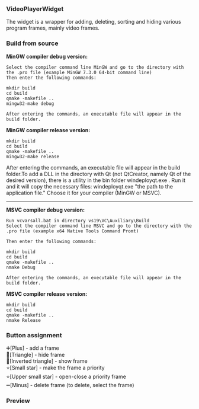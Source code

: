 ### VideoPlayerWidget

The widget is a wrapper for adding, deleting, sorting and hiding various program frames, mainly video frames.

### Build from source
**MinGW compiler debug version:**

```
Select the compiler command line MinGW and go to the directory with the .pro file (example MinGW 7.3.0 64-bit command line)
Then enter the following commands:

mkdir build
cd build
qmake -makefile ..
mingw32-make debug

After entering the commands, an executable file will appear in the build folder.
```
**MinGW compiler release version:**

```
mkdir build
cd build
qmake -makefile ..
mingw32-make release
```
After entering the commands, an executable file will appear in the build folder.To add a DLL in the directory with Qt (not QtCreator, namely Qt of the desired version), there is a utility in the bin folder windeployqt.exe . Run it and it will copy the necessary files:
windeployqt.exe "the path to the application file." Choose it for your compiler (MinGW or MSVC).

---

**MSVC compiler debug version:**

```
Run vcvarsall.bat in directory vs19\VC\Auxiliary\Build
Select the compiler command line MSVC and go to the directory with the .pro file (example x64 Native Tools Command Promt)

Then enter the following commands:

mkdir build
cd build
qmake -makefile ..
nmake Debug

After entering the commands, an executable file will appear in the build folder.
```

**MSVC compiler release version:**

```
mkdir build
cd build
qmake -makefile ..
nmake Release
```

### Button assignment

:heavy_plus_sign:[Plus] - add a frame<br>
:small_red_triangle:[Triangle] - hide frame<br>
:small_red_triangle_down:[Inverted triangle] - show frame<br>
:star:[Small star] - make the frame a priority<br>
:star:[Upper small star] - open-close a priority frame<br>
:heavy_minus_sign:[Minus] - delete frame (to delete, select the frame)<br>


### Preview
